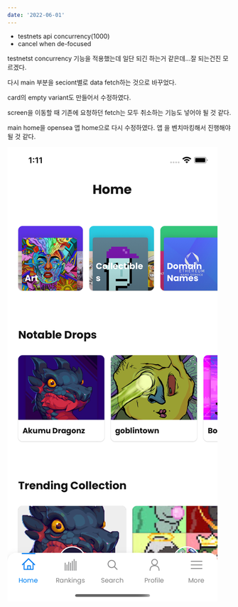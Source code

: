 ```yaml
---
date: '2022-06-01'
---
```


- testnets api concurrency(1000)
- cancel when de-focused

testnetst concurrency 기능을 적용했는데 일단 되긴 하는거 같은데...잘 되는건진 모르겠다.

다시 main 부분을 seciont별로 data fetch하는 것으로 바꾸었다.

card의 empty variant도 만들어서 수정하였다.

screen을 이동할 때 기존에 요청하던 fetch는 모두 취소하는 기능도 넣어야 될 것 같다.

main home을 opensea 앱 home으로 다시 수정하였다. 앱 을 벤치마킹해서 진행해야될 것 같다.

![screenshot1](../images/2022-06-02-01.png)
